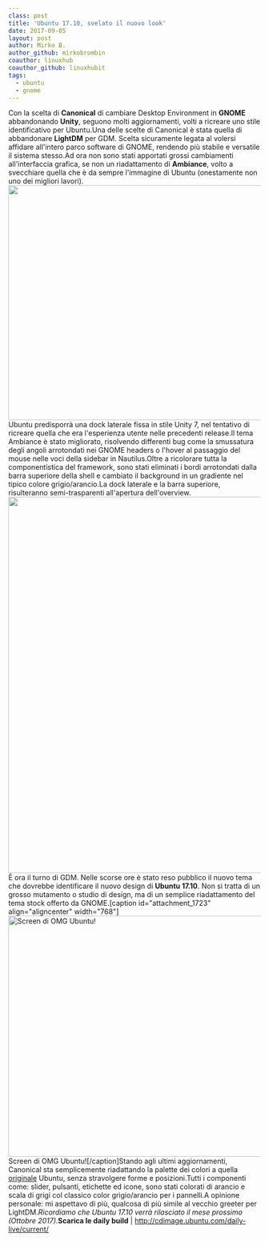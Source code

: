 ```yaml
---
class: post
title: 'Ubuntu 17.10, svelato il nuovo look'
date: 2017-09-05
layout: post
author: Mirko B.
author_github: mirkobrombin
coauthor: linuxhub
coauthor_github: linuxhubit
tags:
  - ubuntu  
  - gnome
---
```

Con la scelta di <strong>Canonical</strong> di cambiare Desktop Environment in <strong>GNOME</strong> abbandonando <strong>Unity</strong>, seguono molti aggiornamenti, volti a ricreare uno stile identificativo per Ubuntu.Una delle scelte di Canonical è stata quella di abbandonare <strong>LightDM</strong> per GDM. Scelta sicuramente legata al volersi affidare all'intero parco software di GNOME, rendendo più stabile e versatile il sistema stesso.Ad ora non sono stati apportati grossi cambiamenti all'interfaccia grafica, se non un riadattamento di <strong>Ambiance</strong>, volto a svecchiare quella che è da sempre l'immagine di Ubuntu (onestamente non uno dei migliori lavori).<img class="aligncenter size-full wp-image-1725 size-full wp-image-125" src="https://linuxhub.it/wordpress/wp-content/uploads/2017/09/ubuntu-17.10-gnome-shell-ambiance-750x469.jpg" alt="" width="750" height="469" />Ubuntu predisporrà una dock laterale fissa in stile Unity 7, nel tentativo di ricreare quella che era l'esperienza utente nelle precedenti release.Il tema Ambiance è stato migliorato, risolvendo differenti bug come la smussatura degli angoli arrotondati nei GNOME headers o l'hover al passaggio del mouse nelle voci della sidebar in Nautilus.Oltre a ricolorare tutta la componentistica del framework, sono stati eliminati i bordi arrotondati dalla barra superiore della shell e cambiato il background in un gradiente nel tipico colore grigio/arancio.La dock laterale e la barra superiore, risulteranno semi-trasparenti all'apertura dell'overview.<img class="aligncenter wp-image-1727 size-full size-full wp-image-126" src="https://linuxhub.it/wordpress/wp-content/uploads/2017/09/gnome-shell-applications-overview-ubuntu-17.10.jpg" alt="" width="1200" height="751" />È ora il turno di GDM. Nelle scorse ore è stato reso pubblico il nuovo tema che dovrebbe identificare il nuovo design di <strong>Ubuntu 17.10</strong>. Non si tratta di un grosso mutamento o studio di design, ma di un semplice riadattamento del tema stock offerto da GNOME.[caption id="attachment_1723" align="aligncenter" width="768"]<img class="wp-image-1723 size-full size-full wp-image-127" src="https://linuxhub.it/wordpress/wp-content/uploads/2017/09/ubuntu-1710-gdm-login-screen-768x481.jpg" alt="Screen di OMG Ubuntu!" width="768" height="481" /> Screen di OMG Ubuntu![/caption]Stando agli ultimi aggiornamenti, Canonical sta semplicemente riadattando la palette dei colori a quella <a href="http://design.ubuntu.com/brand/colour-palette">originale</a> Ubuntu, senza stravolgere forme e posizioni.Tutti i componenti come: slider, pulsanti, etichette ed icone, sono stati colorati di arancio e scala di grigi col classico color grigio/arancio per i pannelli.A opinione personale: mi aspettavo di più, qualcosa di più simile al vecchio greeter per LightDM.<em>Ricordiamo che Ubuntu 17.10 verrà rilasciato il mese prossimo (Ottobre 2017).</em><strong>Scarica le daily build</strong> | <a href="http://cdimage.ubuntu.com/daily-live/current/">http://cdimage.ubuntu.com/daily-live/current/</a>